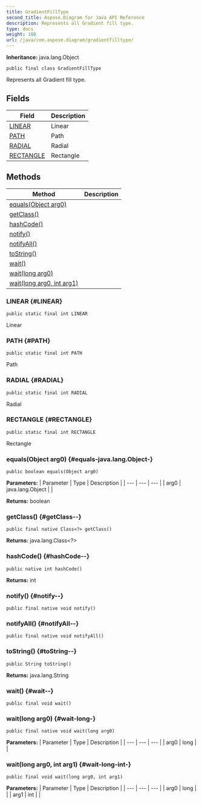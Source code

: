 ```yaml
---
title: GradientFillType
second_title: Aspose.Diagram for Java API Reference
description: Represents all Gradient fill type.
type: docs
weight: 180
url: /java/com.aspose.diagram/gradientfilltype/
---
```


**Inheritance:**
java.lang.Object
```
public final class GradientFillType
```

Represents all Gradient fill type.
## Fields

| Field | Description |
| --- | --- |
| [LINEAR](#LINEAR) | Linear |
| [PATH](#PATH) | Path |
| [RADIAL](#RADIAL) | Radial |
| [RECTANGLE](#RECTANGLE) | Rectangle |
## Methods

| Method | Description |
| --- | --- |
| [equals(Object arg0)](#equals-java.lang.Object-) |  |
| [getClass()](#getClass--) |  |
| [hashCode()](#hashCode--) |  |
| [notify()](#notify--) |  |
| [notifyAll()](#notifyAll--) |  |
| [toString()](#toString--) |  |
| [wait()](#wait--) |  |
| [wait(long arg0)](#wait-long-) |  |
| [wait(long arg0, int arg1)](#wait-long-int-) |  |
### LINEAR {#LINEAR}
```
public static final int LINEAR
```


Linear

### PATH {#PATH}
```
public static final int PATH
```


Path

### RADIAL {#RADIAL}
```
public static final int RADIAL
```


Radial

### RECTANGLE {#RECTANGLE}
```
public static final int RECTANGLE
```


Rectangle

### equals(Object arg0) {#equals-java.lang.Object-}
```
public boolean equals(Object arg0)
```




**Parameters:**
| Parameter | Type | Description |
| --- | --- | --- |
| arg0 | java.lang.Object |  |

**Returns:**
boolean
### getClass() {#getClass--}
```
public final native Class<?> getClass()
```




**Returns:**
java.lang.Class<?>
### hashCode() {#hashCode--}
```
public native int hashCode()
```




**Returns:**
int
### notify() {#notify--}
```
public final native void notify()
```




### notifyAll() {#notifyAll--}
```
public final native void notifyAll()
```




### toString() {#toString--}
```
public String toString()
```




**Returns:**
java.lang.String
### wait() {#wait--}
```
public final void wait()
```




### wait(long arg0) {#wait-long-}
```
public final native void wait(long arg0)
```




**Parameters:**
| Parameter | Type | Description |
| --- | --- | --- |
| arg0 | long |  |

### wait(long arg0, int arg1) {#wait-long-int-}
```
public final void wait(long arg0, int arg1)
```




**Parameters:**
| Parameter | Type | Description |
| --- | --- | --- |
| arg0 | long |  |
| arg1 | int |  |

